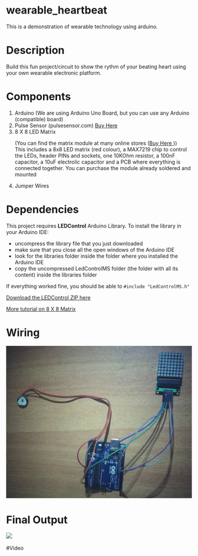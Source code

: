 # wearable_heartbeat
This is a demonstration of wearable technology using arduino. 

# Description
Build this fun project/circuit to show the rythm of your beating heart using your own wearable electronic platform. 

# Components
<ol>
  <li>Arduino (We are using Arduino Uno Board, but you can use any Arduino (compatible) board)</li>
  <li>Pulse Sensor (pulsesensor.com) <a href ="http://pulsesensor.com">Buy Here</a></li>
  <li>8 X 8 LED Matrix </br>
  
  (You can find the matrix module at many online stores (<a href="http://dx.com/p/max7219-dot-matrix-module-w-5-dupont-lines-184854">Buy Here </a>))
  </br>This includes a 8x8 LED matrix (red colour), a MAX7219 chip to control the LEDs, header PINs and sockets, one 10KOhm resistor, a 100nF capacitor, a 10uF electrolic capacitor and a PCB where everything is connected together. You can purchase the module already soldered and mounted
  </li>
  <li>Jumper Wires</li>
</ol>

# Dependencies
This project requires **LEDControl** Arduino Library. 
To install the library in your Arduino IDE:
- uncompress the library file that you just downloaded
- make sure that you close all the open windows of the Arduino IDE
- look for the libraries folder inside the folder where you installed the Arduino IDE
- copy the uncompressed LedControlMS folder (the folder with all its content)  inside the libraries folder

If everything worked fine, you should be able to ```#include "LedControlMS.h"```

<a href="http://www.instructables.com/files/orig/F79/UC7X/HKCJMPGV/F79UC7XHKCJMPGV.zip"> Download the LEDControl ZIP here </a>

<a href="http://www.instructables.com/id/LED-Matrix-with-Arduino/?ALLSTEPS">More tutorial on 8 X 8 Matrix</a>

# Wiring
<img src="images/IMG_0493-01.jpeg"/>

# Final Output
<img src="Screenshot_2016-03-02-02-51-39-01.jpeg">

#Video
